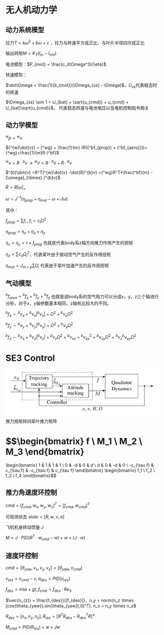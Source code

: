 # 无人机动力学

## 动力系统模型
拉力$T = k \omega^2 + b \omega + c$ ，拉力与转速平方成正比，与叶片半径四次成正比

输出转矩$M = K_T(I_m - I_{m0})$ 

电池模型：$P_{mot} = \frac{c_d\Omega^3}{\eta}$

转速模型：

$\dot\Omega = \frac{1}{k_{mot}}(\Omega_{ss} - \Omega)$，$\Omega_{ss}$代表稳态时的转速

$\Omega_{ss} \sim 1 + U_{bat} + \sqrt{u_{cmd}} + u_{cmd} + U_{bat}\sqrt{u_{cmd}}$， 代表稳态转速与电池电压以及电机控制指令相关

## 动力学模型

$^w\dot p = {^wv}$ 

${^{w}\dot{v}} = {^wg} + \frac{1}{m} (R({^bf_{prop}} + {^bf_{aero}}))={^wg}+\frac{1}{m}R·{^bf}$

${^{w}v} = R · {^bv} \rightarrow {^{w}\dot{v}} =R·{^b\dot{v}} +\dot{R}·{^bv}$ 

$^{b}\dot{v} =R^T(^{w}\dot{v} -\dot{R}^{b}v) ={^wg}R^T+\frac{^bf}{m} - [\omega]_{\times} {^{b}v}$

$\dot{R} = R [\omega]_{\times}$

$\dot{\omega} = J^{-1} (\eta_{prop} + \eta_{mot} - \omega \times J\omega)$

其中：

$f_{prop} = \sum f_i \ , f_i = c_l\Omega^2$

$\eta_{prop} = \eta_x + \eta_y + \eta_z$

$\eta_x = \eta_y = r\times f_{prop}$ 也就是代表body系z轴方向推力作用产生的扭矩

$\eta_z = \sum c_d\Omega_i^2$，代表桨叶由于拨动空气产生的反作用扭矩

$\eta_{mot} = J_{m+p} \sum \dot\Omega_i$ 代表由于桨叶加速产生的反作用扭矩

## 气动模型
${^bf_{areo}} = {^bf_x} +{^bf_y} + {^bf_z}$ 也就是说body系的空气阻力可以分成x，y，z三个轴进行分析，对于x，y轴参数基本相同，z轴有比较大的不同。

${^bf_x} \sim {^bv_x} + {^bv_x}|{^bv_x}|+\Omega^2+{^bv_x}\Omega^2$

${^bf_y} \sim {^bv_y} + {^bv_y}|{^bv_y}|+\Omega^2+{^bv_y}\Omega^2$

${^bf_z} \sim {^bv_z} + {^bv_z}|{^bv_z}|+{^bv_z}\Omega^2 +{^bv_{xy}} + {^bv_{xy}}^2 + {^bv_{xy}}\Omega^2 + {^bv_z}{^bv_{xy}}\Omega^2$

# SE3 Control
![SE3 control framework](imgs/SE3.png)
推力扭矩转四桨叶推力矩阵

$$\begin{bmatrix}
f \\
M_1 \\
M_2 \\
M_3
\end{bmatrix}
=
\begin{bmatrix}
1 & 1 & 1 & 1 \\
0 & -d & 0 & d \\
d & 0 & -d & 0 \\
-c_{\tau f} & c_{\tau f} & -c_{\tau f} & c_{\tau f}
\end{bmatrix}
\begin{bmatrix}
f_1 \\
f_2 \\
f_3 \\
f_4
\end{bmatrix}$$
## 推力角速度环控制
$cmd = [f_{cmd},w_x,w_y,w_z]^T = [f_{cmd},w_{cmd}]^T$

可观测状态 $state = [R,w,v,a]$

飞机机身转动惯量 $J$

$M = J \cdot PID(R^T \cdot w_{cmd} - w) + w\times (J \cdot w)$

## 速度环控制

$cmd = [\theta_{yaw},v_x, v_y, v_z] = [\theta_{yaw},v_{cmd}]$

$v_{res} = v_{cmd} - v , a_{des} = PID(v_{res})$

$f_{des} = m(a+g), f_{cmd} = f_{des} \cdot Re_3$

$\vec{n_{z}} = \frac{f_{des}}{|f_{des}|}，n_y = norm(n_z \times [cos(\theta_{yaw}),sin(\theta_{yaw}),0]^T), n_x = n_y \times n_z$

$R_{des} = [n_x, n_y, n_z], R_{res} = [R^TR_{des} - R_{des}^TR]^{\vee}$



$M_{cmd} = PID(R_{res})+w\times Jw$